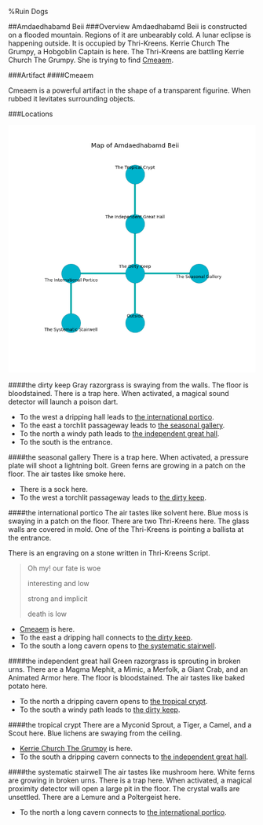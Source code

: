%Ruin Dogs

##Amdaedhabamd Beii
###Overview
Amdaedhabamd Beii is constructed on a flooded mountain. Regions of it are unbearably cold. A lunar eclipse is happening outside. It is occupied by Thri-Kreens. <a name="Kerrie-Church-The-Grumpy"></a>Kerrie Church The Grumpy, a Hobgoblin Captain is here. The Thri-Kreens are battling Kerrie Church The Grumpy. She  is trying to find [Cmeaem](#Cmeaem). 



###Artifact
####<a name="Cmeaem"></a>Cmeaem


Cmeaem is a powerful artifact in the shape of a transparent figurine. When rubbed it levitates surrounding objects. 





###Locations


![](../v2/images/Amdaedhabamd-Beii.png)

####<a name="the-dirty-keep"></a>the dirty keep
Gray razorgrass is swaying from the walls. The floor is bloodstained. There is a trap here. When activated, a magical sound detector will launch a poison dart. 



* To the west a dripping hall leads to [the international portico](#the-international-portico).
* To the east a torchlit passageway leads to [the seasonal gallery](#the-seasonal-gallery).
* To the north a windy path leads to [the independent great hall](#the-independent-great-hall).
* To the south is the entrance.


####<a name="the-seasonal-gallery"></a>the seasonal gallery
There is a trap here. When activated, a pressure plate will shoot a lightning bolt. Green ferns are growing in a patch on the floor. The air tastes like smoke here. 



* There is a sock here.
* To the west a torchlit passageway leads to [the dirty keep](#the-dirty-keep).


####<a name="the-international-portico"></a>the international portico
The air tastes like solvent here. Blue moss is swaying in a patch on the floor. There are two Thri-Kreens here. The glass walls are covered in mold. One of the Thri-Kreens is pointing a ballista at the entrance. 

There is an engraving on a stone written in Thri-Kreens Script. 

> Oh my! our fate is woe
>
> interesting and low
>
> strong and implicit
>
> death is low
>


* [Cmeaem](#Cmeaem) is here.
* To the east a dripping hall connects to [the dirty keep](#the-dirty-keep).
* To the south a long cavern opens to [the systematic stairwell](#the-systematic-stairwell).


####<a name="the-independent-great-hall"></a>the independent great hall
Green razorgrass is sprouting in broken urns. There are a Magma Mephit, a Mimic, a Merfolk, a Giant Crab, and an Animated Armor here. The floor is bloodstained. The air tastes like baked potato here. 



* To the north a dripping cavern opens to [the tropical crypt](#the-tropical-crypt).
* To the south a windy path leads to [the dirty keep](#the-dirty-keep).


####<a name="the-tropical-crypt"></a>the tropical crypt
There are a Myconid Sprout, a Tiger, a Camel, and a Scout here. Blue lichens are swaying from the ceiling. 



* [Kerrie Church The Grumpy](#Kerrie-Church-The-Grumpy) is here.
* To the south a dripping cavern connects to [the independent great hall](#the-independent-great-hall).


####<a name="the-systematic-stairwell"></a>the systematic stairwell
The air tastes like mushroom here. White ferns are growing in broken urns. There is a trap here. When activated, a magical proximity detector will open a large pit in the floor. The crystal walls are unsettled. There are a Lemure and a Poltergeist here. 



* To the north a long cavern connects to [the international portico](#the-international-portico).



